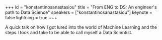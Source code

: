 ﻿+++
id = "konstantinosanastasiou"
title = "From ENG to DS: An engineer's path to Data Science"
speakers = ["konstantinosanastasiou"]
keynote = false
lightning = true
+++

A quick talk on how I got lured into the world of Machine Learning and the steps I took and take to be able to call myself a Data Scientist.